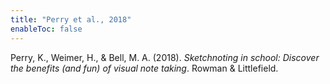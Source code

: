 ```yaml
---
title: "Perry et al., 2018"
enableToc: false
---
```


Perry, K., Weimer, H., & Bell, M. A. (2018). *Sketchnoting in school: Discover the benefits (and fun) of visual note taking*. Rowman & Littlefield.
